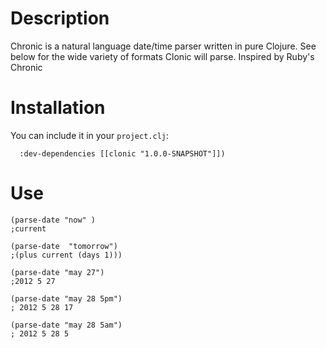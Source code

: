 Description
==========
Chronic is a natural language date/time parser written in pure Clojure. See below for the wide variety of formats Clonic will parse.
Inspired by Ruby's Chronic

Installation
==========
You can include it in your `project.clj`:

      :dev-dependencies [[clonic "1.0.0-SNAPSHOT"]])


Use
==========


    (parse-date "now" )
    ;current 

    (parse-date  "tomorrow") 
    ;(plus current (days 1)))

    (parse-date "may 27") 
    ;2012 5 27

    (parse-date "may 28 5pm") 
    ; 2012 5 28 17

    (parse-date "may 28 5am") 
    ; 2012 5 28 5
